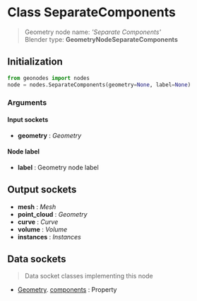
# Class SeparateComponents

> Geometry node name: _'Separate Components'_<br>Blender type:  **GeometryNodeSeparateComponents**

## Initialization


```python
from geonodes import nodes
node = nodes.SeparateComponents(geometry=None, label=None)
```


### Arguments


#### Input sockets



- **geometry** : _Geometry_



#### Node label



- **label** : Geometry node label



## Output sockets



- **mesh** : _Mesh_
- **point_cloud** : _Geometry_
- **curve** : _Curve_
- **volume** : _Volume_
- **instances** : _Instances_



## Data sockets

> Data socket classes implementing this node


- [Geometry](aaa). [components](bbb) : Property


